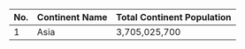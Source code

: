 | No. | Continent Name | Total Continent Population |
| --- | --- | --- |
| 1| Asia | 3,705,025,700 | |
